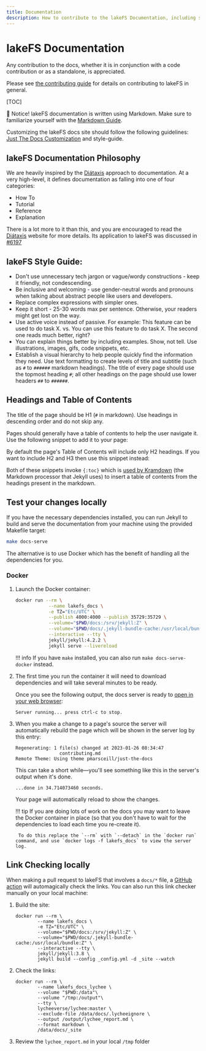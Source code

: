 ```yaml
---
title: Documentation
description: How to contribute to the lakeFS Documentation, including style guide
---
```


# lakeFS Documentation

Any contribution to the docs, whether it is in conjunction with a code contribution or as a standalone, is appreciated.

Please see [the contributing guide](/project/contributing.md) for details on contributing to lakeFS in general. 

[TOC]

📝  Notice! lakeFS documentation is written using Markdown.  Make sure to familiarize yourself with the [Markdown Guide](https://www.markdownguide.org/basic-syntax/#heading-best-practices).

Customizing the lakeFS docs site should follow the following guidelines: [Just The Docs Customization](https://just-the-docs.github.io/just-the-docs/docs/customization/) and style-guide.

## lakeFS Documentation Philosophy

We are heavily inspired by the [Diátaxis](https://diataxis.fr/) approach to documentation. At a very high-level, it defines documentation as falling into one of four categories: 

- How To
- Tutorial
- Reference
- Explanation

There is a lot more to it than this, and you are encouraged to read the [Diátaxis](https://diataxis.fr/) website for more details. Its application to lakeFS was discussed in [#6197](https://github.com/treeverse/lakeFS/issues/6197#issuecomment-1645933769)

## lakeFS Style Guide:

* Don't use unnecessary tech jargon or vague/wordy constructions - keep it friendly, not condescending.
* Be inclusive and welcoming - use gender-neutral words and pronouns when talking about abstract people like users and developers.
* Replace complex expressions with simpler ones.
* Keep it short - 25-30 words max per sentence.  Otherwise, your readers might get lost on the way. 
* Use active voice instead of passive. For example: This feature can be used to do task X. vs. You can use this feature to do task X. The second one reads much better, right?
* You can explain things better by including examples. Show, not tell. Use illustrations, images, gifs, code snippets, etc.
* Establish a visual hierarchy to help people quickly find the information they need. Use text formatting to create levels of title and subtitle (such as `#` to `######` markdown headings).  The title of every page should use the topmost heading `#`; all other headings on the page should use lower headers `##` to `######`.

## Headings and Table of Contents

The title of the page should be H1 (`#` in markdown). Use headings in descending order and do not skip any. 

Pages should generally have a table of contents to help the user navigate it. Use the following snippet to add it to your page: 

By default the page's Table of Contents will include only H2 headings. If you want to include H2 and H3 then use this snippet instead: 


Both of these snippets invoke `{:toc}` which is [used by Kramdown](https://kramdown.gettalong.org/converter/html.html#toc) (the Markdown processor that Jekyll uses) to insert a table of contents from the headings present in the markdown. 

## Test your changes locally

If you have the necessary dependencies installed, you can run Jekyll to build and serve the documentation from your machine using the provided Makefile target: 

```sh
make docs-serve
```

The alternative is to use Docker which has the benefit of handling all the dependencies for you. 

### Docker

1. Launch the Docker container:

    ```sh
    docker run --rm \
                --name lakefs_docs \
                -e TZ="Etc/UTC" \
                --publish 4000:4000 --publish 35729:35729 \
                --volume="$PWD/docs:/srv/jekyll:Z" \
                --volume="$PWD/docs/.jekyll-bundle-cache:/usr/local/bundle:Z" \
                --interactive --tty \
                jekyll/jekyll:4.2.2 \
                jekyll serve --livereload
    ```

    !!! info
        If you have `make` installed, you can also run `make docs-serve-docker` instead.

2. The first time you run the container it will need to download dependencies and will take several minutes to be ready. 
   
    Once you see the following output, the docs server is ready to [open in your web browser](http://localhost:4000): 
    
    ```
    Server running... press ctrl-c to stop.
    ```

3. When you make a change to a page's source the server will automatically rebuild the page which will be shown in the server log by this entry:

    ```
    Regenerating: 1 file(s) changed at 2023-01-26 08:34:47
                    contributing.md
    Remote Theme: Using theme pmarsceill/just-the-docs
    ```

    This can take a short while—you'll see something like this in the server's output when it's done. 

    ```
    ...done in 34.714073460 seconds.
    ```

    Your page will automatically reload to show the changes.

    !!! tip
        If you are doing lots of work on the docs you may want to leave the Docker container in place (so that you don't have to wait for the dependencies to load each time you re-create it). 
        
        To do this replace the `--rm` with `--detach` in the `docker run` command, and use `docker logs -f lakefs_docs` to view the server log.

## Link Checking locally

When making a pull request to lakeFS that involves a `docs/*` file, a [GitHub action](https://github.com/treeverse/lakeFS/blob/master/.github/workflows/docs-pr.yaml) will automagically check the links. You can also run this link checker manually on your local machine: 

1. Build the site: 

    ```
    docker run --rm \
            --name lakefs_docs \
            -e TZ="Etc/UTC" \
            --volume="$PWD/docs:/srv/jekyll:Z" \
            --volume="$PWD/docs/.jekyll-bundle-cache:/usr/local/bundle:Z" \
            --interactive --tty \
            jekyll/jekyll:3.8 \
            jekyll build --config _config.yml -d _site --watch
    ```

2. Check the links: 

    ```
    docker run --rm \
            --name lakefs_docs_lychee \
            --volume "$PWD:/data"\
            --volume "/tmp:/output"\
            --tty \
            lycheeverse/lychee:master \
            --exclude-file /data/docs/.lycheeignore \
            --output /output/lychee_report.md \
            --format markdown \
            /data/docs/_site
    ```

3. Review the `lychee_report.md` in your local `/tmp` folder
 